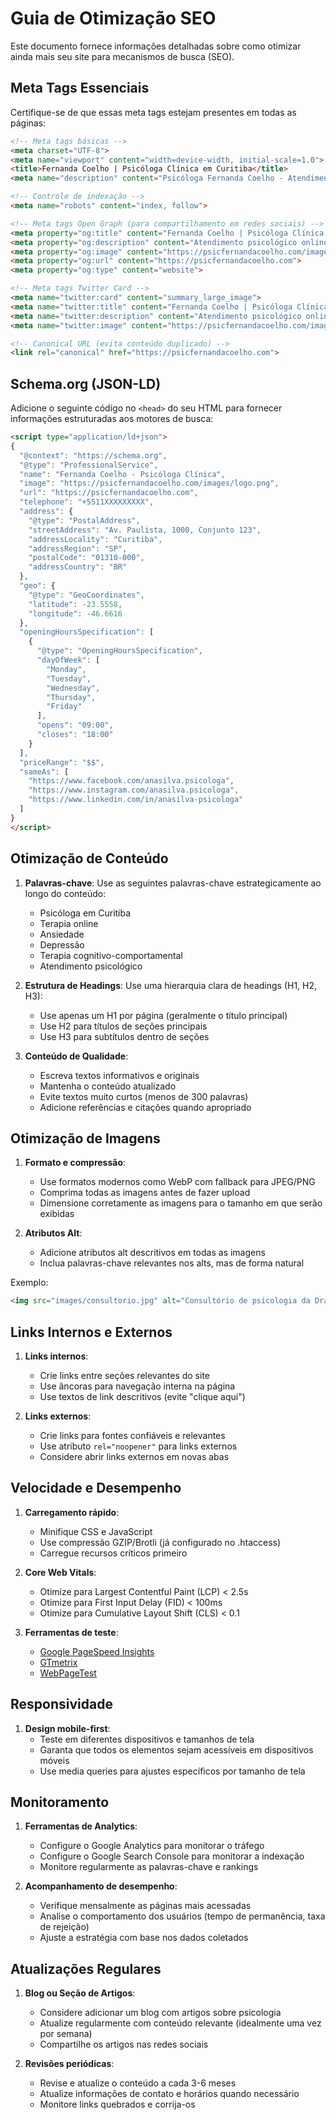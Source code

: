 # Guia de Otimização SEO

Este documento fornece informações detalhadas sobre como otimizar ainda mais seu site para mecanismos de busca (SEO).

## Meta Tags Essenciais

Certifique-se de que essas meta tags estejam presentes em todas as páginas:

```html
<!-- Meta tags básicas -->
<meta charset="UTF-8">
<meta name="viewport" content="width=device-width, initial-scale=1.0">
<title>Fernanda Coelho | Psicóloga Clínica em Curitiba</title>
<meta name="description" content="Psicóloga Fernanda Coelho - Atendimento online e presencial em Curitiba. Especialista em terapia cognitivo-comportamental, ansiedade, depressão e relacionamentos.">

<!-- Controle de indexação -->
<meta name="robots" content="index, follow">

<!-- Meta tags Open Graph (para compartilhamento em redes sociais) -->
<meta property="og:title" content="Fernanda Coelho | Psicóloga Clínica em Curitiba">
<meta property="og:description" content="Atendimento psicológico online e presencial. Especialista em ansiedade, depressão e relacionamentos.">
<meta property="og:image" content="https://psicfernandacoelho.com/images/og-image.jpg">
<meta property="og:url" content="https://psicfernandacoelho.com">
<meta property="og:type" content="website">

<!-- Meta tags Twitter Card -->
<meta name="twitter:card" content="summary_large_image">
<meta name="twitter:title" content="Fernanda Coelho | Psicóloga Clínica em Curitiba">
<meta name="twitter:description" content="Atendimento psicológico online e presencial. Especialista em ansiedade, depressão e relacionamentos.">
<meta name="twitter:image" content="https://psicfernandacoelho.com/images/og-image.jpg">

<!-- Canonical URL (evita conteúdo duplicado) -->
<link rel="canonical" href="https://psicfernandacoelho.com">
```

## Schema.org (JSON-LD)

Adicione o seguinte código no `<head>` do seu HTML para fornecer informações estruturadas aos motores de busca:

```html
<script type="application/ld+json">
{
  "@context": "https://schema.org",
  "@type": "ProfessionalService",
  "name": "Fernanda Coelho - Psicóloga Clínica",
  "image": "https://psicfernandacoelho.com/images/logo.png",
  "url": "https://psicfernandacoelho.com",
  "telephone": "+5511XXXXXXXXX",
  "address": {
    "@type": "PostalAddress",
    "streetAddress": "Av. Paulista, 1000, Conjunto 123",
    "addressLocality": "Curitiba",
    "addressRegion": "SP",
    "postalCode": "01310-000",
    "addressCountry": "BR"
  },
  "geo": {
    "@type": "GeoCoordinates",
    "latitude": -23.5558,
    "longitude": -46.6616
  },
  "openingHoursSpecification": [
    {
      "@type": "OpeningHoursSpecification",
      "dayOfWeek": [
        "Monday",
        "Tuesday",
        "Wednesday",
        "Thursday",
        "Friday"
      ],
      "opens": "09:00",
      "closes": "18:00"
    }
  ],
  "priceRange": "$$",
  "sameAs": [
    "https://www.facebook.com/anasilva.psicologa",
    "https://www.instagram.com/anasilva.psicologa",
    "https://www.linkedin.com/in/anasilva-psicologa"
  ]
}
</script>
```

## Otimização de Conteúdo

1. **Palavras-chave**: Use as seguintes palavras-chave estrategicamente ao longo do conteúdo:
   - Psicóloga em Curitiba
   - Terapia online
   - Ansiedade
   - Depressão
   - Terapia cognitivo-comportamental
   - Atendimento psicológico

2. **Estrutura de Headings**: Use uma hierarquia clara de headings (H1, H2, H3):
   - Use apenas um H1 por página (geralmente o título principal)
   - Use H2 para títulos de seções principais
   - Use H3 para subtítulos dentro de seções

3. **Conteúdo de Qualidade**:
   - Escreva textos informativos e originais
   - Mantenha o conteúdo atualizado
   - Evite textos muito curtos (menos de 300 palavras)
   - Adicione referências e citações quando apropriado

## Otimização de Imagens

1. **Formato e compressão**:
   - Use formatos modernos como WebP com fallback para JPEG/PNG
   - Comprima todas as imagens antes de fazer upload
   - Dimensione corretamente as imagens para o tamanho em que serão exibidas

2. **Atributos Alt**:
   - Adicione atributos alt descritivos em todas as imagens
   - Inclua palavras-chave relevantes nos alts, mas de forma natural

Exemplo:
```html
<img src="images/consultorio.jpg" alt="Consultório de psicologia da Dra. Fernanda Coelho em Curitiba, ambiente acolhedor e calmo" width="800" height="600">
```

## Links Internos e Externos

1. **Links internos**:
   - Crie links entre seções relevantes do site
   - Use âncoras para navegação interna na página
   - Use textos de link descritivos (evite "clique aqui")

2. **Links externos**:
   - Crie links para fontes confiáveis e relevantes
   - Use atributo `rel="noopener"` para links externos
   - Considere abrir links externos em novas abas

## Velocidade e Desempenho

1. **Carregamento rápido**:
   - Minifique CSS e JavaScript
   - Use compressão GZIP/Brotli (já configurado no .htaccess)
   - Carregue recursos críticos primeiro

2. **Core Web Vitals**:
   - Otimize para Largest Contentful Paint (LCP) < 2.5s
   - Otimize para First Input Delay (FID) < 100ms
   - Otimize para Cumulative Layout Shift (CLS) < 0.1

3. **Ferramentas de teste**:
   - [Google PageSpeed Insights](https://pagespeed.web.dev/)
   - [GTmetrix](https://gtmetrix.com/)
   - [WebPageTest](https://www.webpagetest.org/)

## Responsividade

1. **Design mobile-first**:
   - Teste em diferentes dispositivos e tamanhos de tela
   - Garanta que todos os elementos sejam acessíveis em dispositivos móveis
   - Use media queries para ajustes específicos por tamanho de tela

## Monitoramento

1. **Ferramentas de Analytics**:
   - Configure o Google Analytics para monitorar o tráfego
   - Configure o Google Search Console para monitorar a indexação
   - Monitore regularmente as palavras-chave e rankings

2. **Acompanhamento de desempenho**:
   - Verifique mensalmente as páginas mais acessadas
   - Analise o comportamento dos usuários (tempo de permanência, taxa de rejeição)
   - Ajuste a estratégia com base nos dados coletados

## Atualizações Regulares

1. **Blog ou Seção de Artigos**:
   - Considere adicionar um blog com artigos sobre psicologia
   - Atualize regularmente com conteúdo relevante (idealmente uma vez por semana)
   - Compartilhe os artigos nas redes sociais

2. **Revisões periódicas**:
   - Revise e atualize o conteúdo a cada 3-6 meses
   - Atualize informações de contato e horários quando necessário
   - Monitore links quebrados e corrija-os